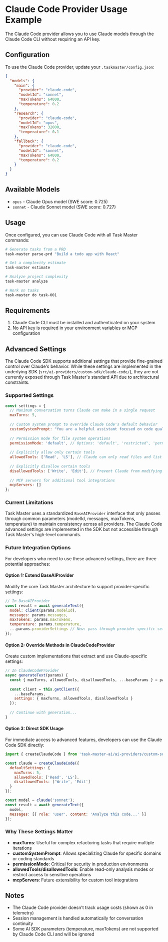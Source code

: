 # Claude Code Provider Usage Example

The Claude Code provider allows you to use Claude models through the Claude Code CLI without requiring an API key.

## Configuration

To use the Claude Code provider, update your `.taskmaster/config.json`:

```json
{
  "models": {
    "main": {
      "provider": "claude-code",
      "modelId": "sonnet",
      "maxTokens": 64000,
      "temperature": 0.2
    },
    "research": {
      "provider": "claude-code",
      "modelId": "opus",
      "maxTokens": 32000,
      "temperature": 0.1
    },
    "fallback": {
      "provider": "claude-code",
      "modelId": "sonnet",
      "maxTokens": 64000,
      "temperature": 0.2
    }
  }
}
```

## Available Models

- `opus` - Claude Opus model (SWE score: 0.725)
- `sonnet` - Claude Sonnet model (SWE score: 0.727)

## Usage

Once configured, you can use Claude Code with all Task Master commands:

```bash
# Generate tasks from a PRD
task-master parse-prd "Build a todo app with React"

# Get a complexity estimate
task-master estimate

# Analyze project complexity
task-master analyze

# Work on tasks
task-master do task-001
```

## Requirements

1. Claude Code CLI must be installed and authenticated on your system
2. No API key is required in your environment variables or MCP configuration

## Advanced Settings

The Claude Code SDK supports additional settings that provide fine-grained control over Claude's behavior. While these settings are implemented in the underlying SDK (`src/ai-providers/custom-sdk/claude-code/`), they are not currently exposed through Task Master's standard API due to architectural constraints.

### Supported Settings

```javascript
const settings = {
  // Maximum conversation turns Claude can make in a single request
  maxTurns: 5,
  
  // Custom system prompt to override Claude Code's default behavior
  customSystemPrompt: "You are a helpful assistant focused on code quality",
  
  // Permission mode for file system operations
  permissionMode: 'default', // Options: 'default', 'restricted', 'permissive'
  
  // Explicitly allow only certain tools
  allowedTools: ['Read', 'LS'], // Claude can only read files and list directories
  
  // Explicitly disallow certain tools
  disallowedTools: ['Write', 'Edit'], // Prevent Claude from modifying files
  
  // MCP servers for additional tool integrations
  mcpServers: []
};
```

### Current Limitations

Task Master uses a standardized `BaseAIProvider` interface that only passes through common parameters (modelId, messages, maxTokens, temperature) to maintain consistency across all providers. The Claude Code advanced settings are implemented in the SDK but not accessible through Task Master's high-level commands.

### Future Integration Options

For developers who need to use these advanced settings, there are three potential approaches:

#### Option 1: Extend BaseAIProvider
Modify the core Task Master architecture to support provider-specific settings:

```javascript
// In BaseAIProvider
const result = await generateText({
  model: client(params.modelId),
  messages: params.messages,
  maxTokens: params.maxTokens,
  temperature: params.temperature,
  ...params.providerSettings // New: pass through provider-specific settings
});
```

#### Option 2: Override Methods in ClaudeCodeProvider
Create custom implementations that extract and use Claude-specific settings:

```javascript
// In ClaudeCodeProvider
async generateText(params) {
  const { maxTurns, allowedTools, disallowedTools, ...baseParams } = params;
  
  const client = this.getClient({
    ...baseParams,
    settings: { maxTurns, allowedTools, disallowedTools }
  });
  
  // Continue with generation...
}
```

#### Option 3: Direct SDK Usage
For immediate access to advanced features, developers can use the Claude Code SDK directly:

```javascript
import { createClaudeCode } from 'task-master-ai/ai-providers/custom-sdk/claude-code';

const claude = createClaudeCode({
  defaultSettings: {
    maxTurns: 5,
    allowedTools: ['Read', 'LS'],
    disallowedTools: ['Write', 'Edit']
  }
});

const model = claude('sonnet');
const result = await generateText({
  model,
  messages: [{ role: 'user', content: 'Analyze this code...' }]
});
```

### Why These Settings Matter

- **maxTurns**: Useful for complex refactoring tasks that require multiple iterations
- **customSystemPrompt**: Allows specializing Claude for specific domains or coding standards
- **permissionMode**: Critical for security in production environments
- **allowedTools/disallowedTools**: Enable read-only analysis modes or restrict access to sensitive operations
- **mcpServers**: Future extensibility for custom tool integrations

## Notes

- The Claude Code provider doesn't track usage costs (shown as 0 in telemetry)
- Session management is handled automatically for conversation continuity
- Some AI SDK parameters (temperature, maxTokens) are not supported by Claude Code CLI and will be ignored